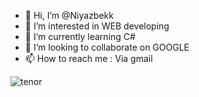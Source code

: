 - 👋 Hi, I’m @Niyazbekk
- 👀 I’m interested in WEB developing
- 🌱 I’m currently learning C#
- 💞️ I’m looking to collaborate on GOOGLE
- 📫 How to reach me : Via gmail

![tenor](https://user-images.githubusercontent.com/55174577/111320740-7d918200-8691-11eb-97f7-b4361d7581d5.gif)
<!---
Niyazbekk/Niyazbekk is a ✨ special ✨ repository because its `README.md` (this file) appears on your GitHub profile.
You can click the Preview link to take a look at your changes.
--->
